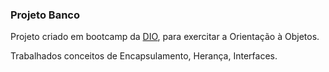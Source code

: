 ### Projeto Banco

Projeto criado em bootcamp da [DIO](https://digitalinnovation.one/), para exercitar a Orientação à Objetos.



Trabalhados conceitos de Encapsulamento, Herança, Interfaces.